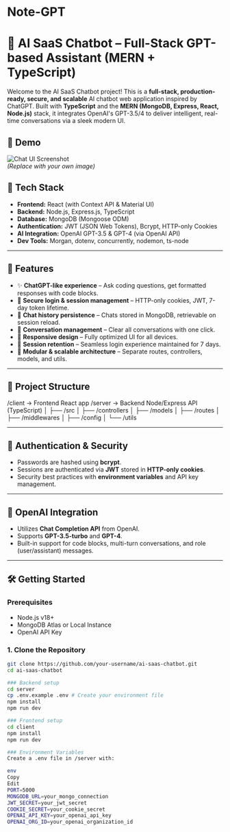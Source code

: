 # Note-GPT
# 🤖 AI SaaS Chatbot – Full-Stack GPT-based Assistant (MERN + TypeScript)

Welcome to the AI SaaS Chatbot project! This is a **full-stack, production-ready, secure, and scalable** AI chatbot web application inspired by ChatGPT. Built with **TypeScript** and the **MERN (MongoDB, Express, React, Node.js)** stack, it integrates OpenAI's GPT-3.5/4 to deliver intelligent, real-time conversations via a sleek modern UI.

## 🚀 Demo
![Chat UI Screenshot](./assets/demo.png)  
*(Replace with your own image)*

## 🧰 Tech Stack

- **Frontend:** React (with Context API & Material UI)
- **Backend:** Node.js, Express.js, TypeScript
- **Database:** MongoDB (Mongoose ODM)
- **Authentication:** JWT (JSON Web Tokens), Bcrypt, HTTP-only Cookies
- **AI Integration:** OpenAI GPT-3.5 & GPT-4 (via OpenAI API)
- **Dev Tools:** Morgan, dotenv, concurrently, nodemon, ts-node

---

## 🧠 Features

- ✨ **ChatGPT-like experience** – Ask coding questions, get formatted responses with code blocks.
- 🔐 **Secure login & session management** – HTTP-only cookies, JWT, 7-day token lifetime.
- 🧾 **Chat history persistence** – Chats stored in MongoDB, retrievable on session reload.
- 🧹 **Conversation management** – Clear all conversations with one click.
- 📱 **Responsive design** – Fully optimized UI for all devices.
- 🔄 **Session retention** – Seamless login experience maintained for 7 days.
- 🧩 **Modular & scalable architecture** – Separate routes, controllers, models, and utils.

---

## 📁 Project Structure

/client → Frontend React app
/server → Backend Node/Express API (TypeScript)
│
├── /src
│ ├── /controllers
│ ├── /models
│ ├── /routes
│ ├── /middlewares
│ ├── /config
│ └── /utils



---

## 🔐 Authentication & Security

- Passwords are hashed using **bcrypt**.
- Sessions are authenticated via **JWT** stored in **HTTP-only cookies**.
- Security best practices with **environment variables** and API key management.

---

## 📡 OpenAI Integration

- Utilizes **Chat Completion API** from OpenAI.
- Supports **GPT-3.5-turbo** and **GPT-4**.
- Built-in support for code blocks, multi-turn conversations, and role (user/assistant) messages.

---

## 🛠️ Getting Started

### Prerequisites

- Node.js v18+
- MongoDB Atlas or Local Instance
- OpenAI API Key

### 1. Clone the Repository

```bash
git clone https://github.com/your-username/ai-saas-chatbot.git
cd ai-saas-chatbot

### Backend setup
cd server
cp .env.example .env # Create your environment file
npm install
npm run dev

### Frontend setup
cd client
npm install
npm run dev

### Environment Variables
Create a .env file in /server with:

env
Copy
Edit
PORT=5000
MONGODB_URL=your_mongo_connection
JWT_SECRET=your_jwt_secret
COOKIE_SECRET=your_cookie_secret
OPENAI_API_KEY=your_openai_api_key
OPENAI_ORG_ID=your_openai_organization_id

